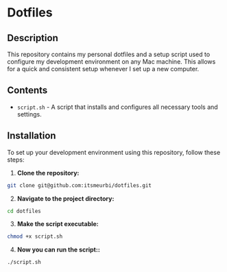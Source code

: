 # Dotfiles

## Description

This repository contains my personal dotfiles and a setup script used to configure my development environment on any Mac machine. This allows for a quick and consistent setup whenever I set up a new computer.

## Contents

- `script.sh` - A script that installs and configures all necessary tools and settings.

## Installation

To set up your development environment using this repository, follow these steps:

1. **Clone the repository:**
```bash
git clone git@github.com:itsmeurbi/dotfiles.git
```
2. **Navigate to the project directory:**
```bash
cd dotfiles
```
3. **Make the script executable:**
```bash
chmod +x script.sh
```
4. **Now you can run the script::**
```bash
./script.sh
```
